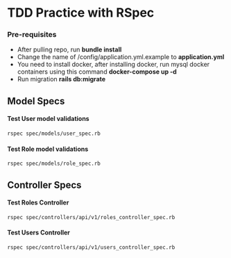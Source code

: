 # TDD Practice with RSpec

### Pre-requisites
 - After pulling repo, run **bundle install**
 - Change the name of /config/application.yml.example to **application.yml**
 - You need to install docker, after installing docker, run mysql docker containers using this command **docker-compose up -d**
 - Run migration **rails db:migrate**
 
## Model Specs
#### Test User model validations
 ~~~ 
 rspec spec/models/user_spec.rb
 ~~~
#### Test Role model validations
 ~~~ 
 rspec spec/models/role_spec.rb
 ~~~
 ## Controller Specs
 
#### Test Roles Controller
  ~~~ 
 rspec spec/controllers/api/v1/roles_controller_spec.rb
 ~~~
#### Test Users Controller
  ~~~ 
 rspec spec/controllers/api/v1/users_controller_spec.rb
 ~~~
